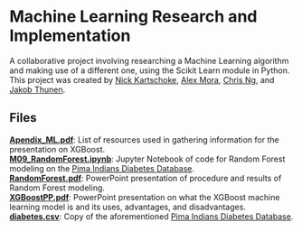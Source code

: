 # Machine Learning Research and Implementation

A collaborative project involving researching a Machine Learning algorithm and making use of a different one, using the Scikit Learn module in Python.
This project was created by [Nick Kartschoke](https://github.com/NickKartschoke), [Alex Mora](https://github.com/amoradev10), [Chris Ng](https://github.com/ChrisDev10github), and [Jakob Thunen](https://github.com/Jakob-T13).

## Files

[**Apendix_ML.pdf**](https://github.com/ChrisDev10github/Research_ML/blob/main/Apendix_ML.pdf): List of resources used in gathering information for the presentation on XGBoost.  
[**M09_RandomForest.ipynb**](https://github.com/ChrisDev10github/Research_ML/blob/main/M09_RandomForest.ipynb): Jupyter Notebook of code for Random Forest modeling on the [Pima Indians Diabetes Database](https://www.kaggle.com/datasets/uciml/pima-indians-diabetes-database).  
[**RandomForest.pdf**](https://github.com/ChrisDev10github/Research_ML/blob/main/RandomForest.pdf): PowerPoint presentation of procedure and results of Random Forest modeling.  
[**XGBoostPP.pdf**](https://github.com/ChrisDev10github/Research_ML/blob/main/XGBoostPP.pdf): PowerPoint presentation on what the XGBoost machine learning model is and its uses, advantages, and disadvantages.  
[**diabetes.csv**](https://github.com/ChrisDev10github/Research_ML/blob/main/diabetes.csv): Copy of the aforementioned [Pima Indians Diabetes Database](https://www.kaggle.com/datasets/uciml/pima-indians-diabetes-database).
